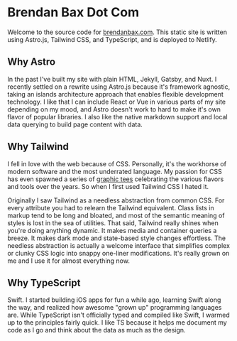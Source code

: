 # Brendan Bax Dot Com

Welcome to the source code for [brendanbax.com](https://www.brendanbax.com). This static site is written using Astro.js, Tailwind CSS, and TypeScript, and is deployed to Netlify.

## Why Astro

In the past I've built my site with plain HTML, Jekyll, Gatsby, and Nuxt. I recently settled on a rewrite using Astro.js because it's framework agnostic, taking an islands architecture approach that enables flexible development technology. I like that I can include React or Vue in various parts of my site depending on my mood, and Astro doesn't work to hard to make it's own flavor of popular libraries. I also like the native markdown support and local data querying to build page content with data.

## Why Tailwind

I fell in love with the web because of CSS. Personally, it's the workhorse of modern software and the most underrated language. My passion for CSS has even spawned a series of [graphic tees](https://www.cottonbureau.com/people/brendan-bax) celebrating the various flavors and tools over the years. So when I first used Tailwind CSS I hated it.

Originally I saw Tailwind as a needless abstraction from common CSS. For every attribute you had to relearn the Tailwind equivalent. Class lists in markup tend to be long and bloated, and most of the semantic meaning of styles is lost in the sea of utilities. That said, Tailwind really shines when you're doing anything dynamic. It makes media and container queries a breeze. It makes dark mode and state-based style changes effortless. The needless abstraction is actually a welcome interface that simplifies complex or clunky CSS logic into snappy one-liner modifications. It's really grown on me and I use it for almost everything now.

## Why TypeScript

Swift. I started building iOS apps for fun a while ago, learning Swift along the way, and realized how awesome "grown up" programming languages are. While TypeScript isn't officially typed and compiled like Swift, I warmed up to the principles fairly quick. I like TS because it helps me document my code as I go and think about the data as much as the design.
